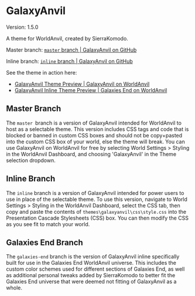 # GalaxyAnvil
Version: 1.5.0

A theme for WorldAnvil, created by SierraKomodo.

Master branch: [`master` branch | GalaxyAnvil on GitHub](https://github.com/SierraKomodo/worldanvil-templates/tree/master/themes/galaxyanvil)

Inline branch: [`inline` branch | GalaxyAnvil on GitHub](https://github.com/SierraKomodo/worldanvil-templates/tree/inline/themes/galaxyanvil)

See the theme in action here:
 - [GalaxyAnvil Theme Preview | GalaxyAnvil on WorldAnvil](https://www.worldanvil.com/w/galaxyanvil-sierrakomodo/a/galaxyanvil-theme-preview-article)
 - [GalaxyAnvil Inline Theme Preview | Galaxies End on WorldAnvil](https://www.worldanvil.com/w/galaxies-end-sierrakomodo/a/galaxyanvil-inline-theme-preview-article)

## Master Branch
The `master `branch is a version of GalaxyAnvil intended for WorldAnvil to host as a selectable theme. This version includes CSS tags and code that is blocked or banned in custom CSS boxes and should not be copy+pasted into the custom CSS box of your world, else the theme will break. You can use GalaxyAnvil on WorldAnvil for free by selecting World Settings > Styling in the WorldAnvil Dashboard, and choosing 'GalaxyAnvil' in the Theme selection dropdown.

## Inline Branch
The `inline` branch is a version of GalaxyAnvil intended for power users to use in place of the selectable theme. To use this version, navigate to World Settings > Styling in the WorldAnvil Dashboard, select the CSS tab, then copy and paste the contents of `themes\galaxyanvil\css\style.css` into the Presentation Cascade Stylesheets (CSS) box. You can then modify the CSS as you see fit to match your world.

## Galaxies End Branch
The `galaxies-end` branch is the version of GalaxyAnvil inline specifically built for use in the Galaxies End WorldAnvil universe. This includes the custom color schemes used for different sections of Galaxies End, as well as additional personal tweaks added by SierraKomodo to better fit the Galaxies End universe that were deemed not fitting of GalaxyAnvil as a whole.
